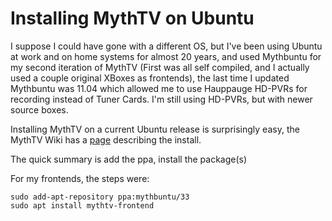 # Installing MythTV on Ubuntu

I suppose I could have gone with a different OS, but I've been using Ubuntu at work and on home systems for almost 20 years, and used Mythbuntu for my second iteration of MythTV (First was all self compiled, and I actually used a couple original XBoxes as frontends), the last time I updated Mythbuntu was 11.04 which allowed me to use Hauppauge HD-PVRs for recording instead of Tuner Cards.  I'm still using HD-PVRs, but with newer source boxes.

Installing MythTV on a current Ubuntu release is surprisingly easy, the MythTV Wiki has a [page](https://www.mythtv.org/wiki/Installing_MythTV_on_Ubuntu) describing the install.

The quick summary is add the ppa, install the package(s)

For my frontends, the steps were:
```console
sudo add-apt-repository ppa:mythbuntu/33
sudo apt install mythtv-frontend 
```

